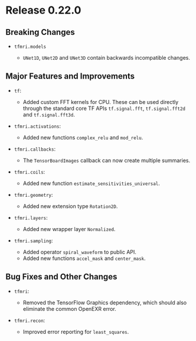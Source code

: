 # Release 0.22.0



## Breaking Changes

- `tfmri.models`

  - `UNet1D`, `UNet2D` and `UNet3D` contain backwards incompatible changes.


## Major Features and Improvements

- `tf`:

  - Added custom FFT kernels for CPU. These can be used directly through the
    standard core TF APIs `tf.signal.fft`, `tf.signal.fft2d` and
    `tf.signal.fft3d`.

- `tfmri.activations`:

  - Added new functions `complex_relu` and `mod_relu`.

- `tfmri.callbacks`:

  - The `TensorBoardImages` callback can now create multiple summaries.

- `tfmri.coils`:

  - Added new function `estimate_sensitivities_universal`.

- `tfmri.geometry`:

  - Added new extension type `Rotation2D`.

- `tfmri.layers`:

  - Added new wrapper layer `Normalized`.

- `tfmri.sampling`:

  - Added operator `spiral_waveform` to public API.
  - Added new functions `accel_mask` and `center_mask`.


## Bug Fixes and Other Changes

- `tfmri`:

  - Removed the TensorFlow Graphics dependency, which should also eliminate
    the common OpenEXR error.

- `tfmri.recon`:

  - Improved error reporting for ``least_squares``.
